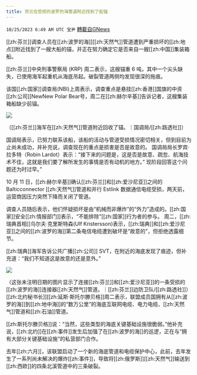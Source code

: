 ```yaml
---
title: 芬兰在受损的波罗的海管道附近找到了船锚
---
```

`10/25/2023 6:49 AM UTC 宝尹` [轉載自GNews](https://gnews.org/articles/1877781)

[[zh:芬兰]]调查人员在[[zh:波罗的海]][[zh:天然气]]管道遭到严重损坏的[[zh:地点]]附近找到了一艘大船的锚，并正在努力确定它是否来自一艘[[zh:中国]]集装箱船。

[[zh:芬兰]]中央刑事警察局 (KRP) 周二表示，这艘锚重 6 吨，其中一个尖头缺失，已使用海军起重机从海底吊起。破裂管道两侧均发现很深的拖痕。

该国[[zh:国家]]调查局(NBI)上周表示，调查重点是悬挂[[zh:香港]]国旗的中资[[zh:公司]]NewNew Polar Bear号，周二在[[zh:赫尔辛基]]告诉记者，这艘集装箱船缺少前锚。

![](https://i.imgur.com/qBUj4DA.jpg)

（[[zh:芬兰]]海军在[[zh:天然气]]管道附近回收了锚。｜国调局/[[zh:路透社]]）

国调局表示，已努力联系该船，该船的活动与管道受损情况密切相关，但到目前为止尚未成功，并补充说，调查现在的重点是损害是否是故意的。
国调局局长罗宾·拉多特（Robin Lardot）表示：“接下来的问题是，这是否是故意、疏忽、航海技术不佳，这就是我们要了解所发生的事情是否有动机的地方。” 现阶段回答这个问题还为时过早。”

10 月 11 日，[[zh:赫尔辛基]]确认[[zh:芬兰]]和[[zh:爱沙尼亚]]之间的 Balticconnector [[zh:天然气]]管道和并行 Estlink 数据通信电缆受损，两天前，运营商因压力突然下降而关闭了管道。

调查人员随后表示，他们怀疑损坏是由“机械而非爆炸”的“外力”造成的。[[zh:国家]]安全[[zh:情报部门]]表示，“不能排除”[[zh:国家]]行为者的参与。
周二，[[zh:瑞典首相]]乌尔夫·克里斯特森(Ulf Kristersson)表示，[[zh:瑞典]]和[[zh:爱沙尼亚]]之间的[[zh:波罗的海]]第二条电信电缆遭到破坏是“故意的”，但拒绝透露细节。

[[zh:瑞典]]海军告诉公共广播[[zh:公司]] SVT，在附近的海底发现了痕迹，但补充道：“我们不知道这是故意的还是意外。”

![](https://i.imgur.com/YRUU9Me.jpg)

（这张未注明日期的图片显示了连接[[zh:芬兰]]和[[zh:爱沙尼亚]]的一条受损的[[zh:波罗的海]]连接器[[zh:天然气]]管道。｜[[zh:芬兰]]边防卫队/[[zh:路透社]]）
[[zh:北约秘书长]][[zh:延斯·斯托尔滕贝格]]周二表示，联盟成员国拥有从[[zh:波罗的海]]到[[zh:地中海]]的“数万公里”的海底互联网电缆、电力电缆、[[zh:天然气]]管道和[[zh:石油]]管道。

[[zh:斯托尔滕贝格]]说：“当然，这些类型的海底关键基础设施很脆弱。”他补充说，[[zh:北约]]在[[zh:事件]]发生后加强了在[[zh:波罗的海]]的巡逻，正在与“拥有大部分关键基础设施”的私营部门合作。

去年[[zh:六月]]，该联盟启动了一个新的海底管道和电缆保护中心，此前，去年发生了一系列尚未解决的爆炸[[zh:事件]]，导致将[[zh:俄罗斯]][[zh:天然气]]输送到[[zh:西欧]]的四条北溪管道中的三条破裂。



